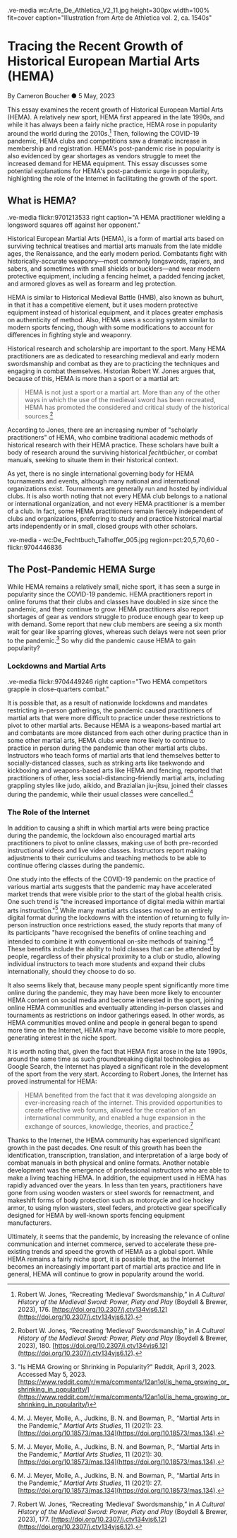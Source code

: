 .ve-media wc:Arte_De_Athletica_V2_11.jpg height=300px width=100% fit=cover caption="Illustration from Arte de Athletica vol. 2, ca. 1540s"

# Tracing the Recent Growth of Historical European Martial Arts (HEMA)
By Cameron Boucher ● 5 May, 2023

This essay examines the recent growth of Historical European Martial Arts (HEMA). A relatively new sport, HEMA first appeared in the late 1990s, and while it has always been a fairly niche practice, HEMA rose in popularity around the world during the 2010s.[^1] Then, following the COVID-19 pandemic, HEMA clubs and competitions saw a dramatic increase in membership and registration. HEMA's post-pandemic rise in popularity is also evidenced by gear shortages as vendors struggle to meet the increased demand for HEMA equipment. This essay discusses some potential explanations for HEMA's post-pandemic surge in popularity, highlighting the role of the Internet in facilitating the growth of the sport.

## What is HEMA?

.ve-media flickr:9701213533 right caption="A HEMA practitioner wielding a longsword squares off against her opponent."

Historical European Martial Arts (HEMA), is a form of martial arts based on surviving technical treatises and martial arts manuals from the late middle ages, the Renaissance, and the early modern period. Combatants fight with historically-accurate weaponry—most commonly longswords, rapiers, and sabers, and sometimes with small shields or bucklers—and wear modern protective equipment, including a fencing helmet, a padded fencing jacket, and armored gloves as well as forearm and leg protection. 

HEMA is similar to Historical Medieval Battle (HMB), also known as buhurt, in that it has a competitive element, but it uses modern protective equipment instead of historical equipment, and it places greater emphasis on authenticity of method. Also, HEMA uses a scoring system similar to modern sports fencing, though with some modifications to account for differences in fighting style and weaponry.

Historical research and scholarship are important to the sport. Many HEMA practitioners are as dedicated to researching medieval and early modern swordsmanship and combat as they are to practicing the techniques and engaging in combat themselves. Historian Robert W. Jones argues that, because of this, HEMA is more than a sport or a martial art:

> HEMA is not just a sport or a martial art. More than any of the other ways in which the use of the medieval sword has been recreated, HEMA has promoted the considered and critical study of the historical sources.[^2] 

According to Jones, there are an increasing number of "scholarly practitioners" of HEMA, who combine traditional academic methods of historical research with their HEMA practice. These scholars have built a body of research around the surviving historical *fechtbücher*, or combat manuals, seeking to situate them in their historical context.

As yet, there is no single international governing body for HEMA tournaments and events, although many national and international organizations exist. Tournaments are generally run and hosted by individual clubs. It is also worth noting that not every HEMA club belongs to a national or international organization, and not every HEMA practitioner is a member of a club. In fact, some HEMA practitioners remain fiercely independent of clubs and organizations, preferring to study and practice historical martial arts independently or in small, closed groups with other scholars.

.ve-media
    - wc:De_Fechtbuch_Talhoffer_005.jpg region=pct:20,5,70,60
    - flickr:9704446836

## The Post-Pandemic HEMA Surge

While HEMA remains a relatively small, niche sport, it has seen a surge in popularity since the COVID-19 pandemic. HEMA practitioners report in online forums that their clubs and classes have doubled in size since the pandemic, and they continue to grow. HEMA practitioners also report shortages of gear as vendors struggle to produce enough gear to keep up with demand. Some report that new club members are seeing a six month wait for gear like sparring gloves, whereas such delays were not seen prior to the pandemic.[^3] So why did the pandemic cause HEMA to gain popularity?

### Lockdowns and Martial Arts

.ve-media flickr:9704449246 right caption="Two HEMA competitors grapple in close-quarters combat."

It is possible that, as a result of nationwide lockdowns and mandates restricting in-person gatherings, the pandemic caused practitioners of martial arts that were more difficult to practice under these restrictions to pivot to other martial arts. Because HEMA is a weapons-based martial art and combatants are more distanced from each other during practice than in some other martial arts, HEMA clubs were more likely to continue to practice in person during the pandemic than other martial arts clubs. Instructors who teach forms of martial arts that lend themselves better to socially-distanced classes, such as striking arts like taekwondo and kickboxing and weapons-based arts like HEMA and fencing, reported that practitioners of other, less social-distancing-friendly martial arts, including grappling styles like judo, aikido, and Brazialian jiu-jitsu, joined their classes during the pandemic, while their usual classes were cancelled.[^4]

### The Role of the Internet

In addition to causing a shift in which martial arts were being practice during the pandemic, the lockdown also encouraged martial arts practitioners to pivot to online classes, making use of both pre-recorded instructional videos and live video classes. Instructors report making adjustments to their curriculums and teaching methods to be able to continue offering classes during the pandemic.

One study into the effects of the COVID-19 pandemic on the practice of various martial arts suggests that the pandemic may have accelerated market trends that were visible prior to the start of the global health crisis. One such trend is "the increased importance of digital media within martial arts instruction."[^5] While many martial arts classes moved to an entirely digital format during the lockdowns with the intention of returning to fully in-person instruction once restrictions eased, the study reports that many of its participants "have recognised the benefits of online teaching and intended to combine it with conventional on-site methods of training."[^6] These benefits include the ability to hold classes that can be attended by people, regardless of their physical proximity to a club or studio, allowing individual instructors to teach more students and expand their clubs internationally, should they choose to do so.

It also seems likely that, because many people spent significantly more time online during the pandemic, they may have been more likely to encounter HEMA content on social media and become interested in the sport, joining online HEMA communities and eventually attending in-person classes and tournaments as restrictions on indoor gatherings eased. In other words, as HEMA communities moved online and people in general began to spend more time on the Internet, HEMA may have become visible to more people, generating interest in the niche sport. 

It is worth noting that, given the fact that HEMA first arose in the late 1990s, around the same time as such groundbreaking digital technologies as Google Search, the Internet has played a significant role in the development of the sport from the very start. According to Robert Jones, the Internet has proved instrumental for HEMA:

> HEMA benefited from the fact that it was developing alongside an ever-increasing reach of the internet. This provided opportunities to create effective web forums, allowed for the creation of an international community, and enabled a huge expansion in the exchange of sources, knowledge, theories, and practice.[^7]

Thanks to the Internet, the HEMA community has experienced significant growth in the past decades. One result of this growth has been the identification, transcription, translation, and interpretation of a large body of combat manuals in both physical and online formats. Another notable development was the emergence of professional instructors who are able to make a living teaching HEMA. In addition, the equipment used in HEMA has rapidly advanced over the years. In less than ten years, practitioners have gone from using wooden wasters or steel swords for reenactment, and makeshift forms of body protection such as motorcycle and ice hockey armor, to using nylon wasters, steel feders, and protective gear specifically designed for HEMA by well-known sports fencing equipment manufacturers. 

Ultimately, it seems that the pandemic, by increasing the relevance of online communication and internet commerce, served to accelerate these pre-existing trends and speed the growth of HEMA as a global sport. While HEMA remains a fairly niche sport, it is possible that, as the Internet becomes an increasingly important part of martial arts practice and life in general, HEMA will continue to grow in popularity around the world.

[^1]: Robert W. Jones, “Recreating ‘Medieval’ Swordsmanship,” in *A Cultural History of the Medieval Sword: Power, Piety and Play* (Boydell & Brewer, 2023), 176. [https://doi.org/10.2307/j.ctv134vjs6.12](https://doi.org/10.2307/j.ctv134vjs6.12). 
[^2]: Robert W. Jones, “Recreating ‘Medieval’ Swordsmanship,” in *A Cultural History of the Medieval Sword: Power, Piety and Play* (Boydell & Brewer, 2023), 180. [https://doi.org/10.2307/j.ctv134vjs6.12](https://doi.org/10.2307/j.ctv134vjs6.12). 
[^3]: "Is HEMA Growing or Shrinking in Popularity?" Reddit, April 3, 2023. Accessed May 5, 2023. [https://www.reddit.com/r/wma/comments/12an1ol/is_hema_growing_or_shrinking_in_popularity/](https://www.reddit.com/r/wma/comments/12an1ol/is_hema_growing_or_shrinking_in_popularity/)
[^4]: M. J. Meyer, Molle, A., Judkins, B. N. and Bowman, P., “Martial Arts in the Pandemic,” *Martial Arts Studies*, 11 (2021): 23. [https://doi.org/10.18573/mas.134](https://doi.org/10.18573/mas.134).
[^5]: M. J. Meyer, Molle, A., Judkins, B. N. and Bowman, P., “Martial Arts in the Pandemic,” *Martial Arts Studies*, 11 (2021): 30. [https://doi.org/10.18573/mas.134](https://doi.org/10.18573/mas.134). 
[^6]: M. J. Meyer, Molle, A., Judkins, B. N. and Bowman, P., “Martial Arts in the Pandemic,” *Martial Arts Studies*, 11 (2021): 27. [https://doi.org/10.18573/mas.134](https://doi.org/10.18573/mas.134).
[^7]: Robert W. Jones, “Recreating ‘Medieval’ Swordsmanship,” in *A Cultural History of the Medieval Sword: Power, Piety and Play* (Boydell & Brewer, 2023), 177. [https://doi.org/10.2307/j.ctv134vjs6.12](https://doi.org/10.2307/j.ctv134vjs6.12). 
